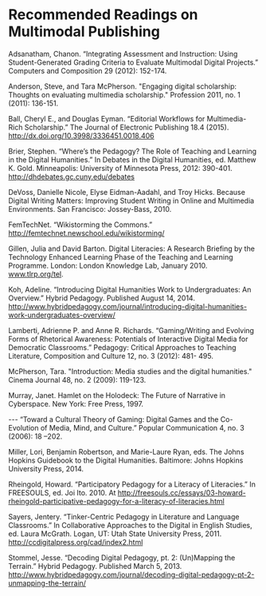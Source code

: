 # Recommended Readings on Multimodal Publishing

Adsanatham, Chanon. “Integrating Assessment and Instruction: Using Student-Generated Grading Criteria to Evaluate Multimodal Digital Projects.” Computers and Composition 29 (2012): 152-174. 

Anderson, Steve, and Tara McPherson. "Engaging digital scholarship: Thoughts on evaluating multimedia scholarship." Profession 2011, no. 1 (2011): 136-151.

Ball, Cheryl E., and Douglas Eyman. “Editorial Workflows for Multimedia-Rich Scholarship.” The Journal of Electronic Publishing 18.4 (2015). http://dx.doi.org/10.3998/3336451.0018.406 

Brier, Stephen. “Where’s the Pedagogy? The Role of Teaching and Learning in the Digital Humanities.” In Debates in the Digital Humanities, ed. Matthew K. Gold. Minneapolis: University of Minnesota Press, 2012: 390-401. http://dhdebates.gc.cuny.edu/debates

DeVoss, Danielle Nicole, Elyse Eidman-Aadahl, and Troy Hicks. Because Digital Writing Matters: Improving Student Writing in Online and Multimedia Environments. San Francisco: Jossey-Bass, 2010.

FemTechNet. “Wikistorming the Commons.” http://femtechnet.newschool.edu/wikistorming/ 

Gillen, Julia and David Barton. Digital Literacies: A Research Briefing by the Technology Enhanced Learning Phase of the Teaching and Learning Programme. London: London Knowledge Lab, January 2010. www.tlrp.org/tel.

Koh, Adeline. “Introducing Digital Humanities Work to Undergraduates: An Overview.” Hybrid Pedagogy. Published August 14, 2014. http://www.hybridpedagogy.com/journal/introducing-digital-humanities-work-undergraduates-overview/

Lamberti, Adrienne P. and Anne R. Richards. “Gaming/Writing and Evolving Forms of Rhetorical Awareness: Potentials of Interactive Digital Media for Democratic Classrooms.” Pedagogy: Critical Approaches to Teaching Literature, Composition and Culture 12, no. 3 (2012): 481- 495. 

McPherson, Tara. "Introduction: Media studies and the digital humanities." Cinema Journal 48, no. 2 (2009): 119-123.

Murray, Janet. Hamlet on the Holodeck: The Future of Narrative in Cyberspace. New York: Free Press, 1997. 

--- “Toward a Cultural Theory of Gaming: Digital Games and the Co-Evolution of Media, Mind, and Culture.” Popular Communication 4, no. 3 (2006): 18 –202.
  
Miller, Lori, Benjamin Robertson, and Marie-Laure Ryan, eds. The Johns Hopkins Guidebook to the Digital Humanities. Baltimore: Johns Hopkins University Press, 2014.

Rheingold, Howard. “Participatory Pedagogy for a Literacy of Literacies.” In FREESOULS, ed. Joi Ito. 2010. At http://freesouls.cc/essays/03-howard-rheingold-participative-pedagogy-for-a-literacy-of-literacies.html 

Sayers, Jentery. “Tinker-Centric Pedagogy in Literature and Language Classrooms.” In Collaborative Approaches to the Digital in English Studies, ed. Laura McGrath.  Logan, UT: Utah State University Press, 2011. http://ccdigitalpress.org/cad/index2.html

Stommel, Jesse. “Decoding Digital Pedagogy, pt. 2: (Un)Mapping the Terrain.” Hybrid Pedagogy. Published March 5, 2013. http://www.hybridpedagogy.com/journal/decoding-digital-pedagogy-pt-2-unmapping-the-terrain/ 

